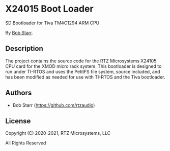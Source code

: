 # X24015 Boot Loader
SD Bootloader for Tiva TM4C1294 ARM CPU

By [Bob Starr](https://www.rtzmicro.com).

## Description
The  project contains the source code for the RTZ Microsystems X24105 CPU card
for the XMOD micro rack system. This bootloader is designed to run under TI-RTOS
and uses the PetitFS file system, source included, and has been modified as needed
for use with TI-RTOS and the Tiva bootloader.

## Authors

* Bob Starr (https://github.com/rtzaudio)


## License

Copyright (C) 2020-2021, RTZ Microsystems, LLC

All Rights Reserved

 